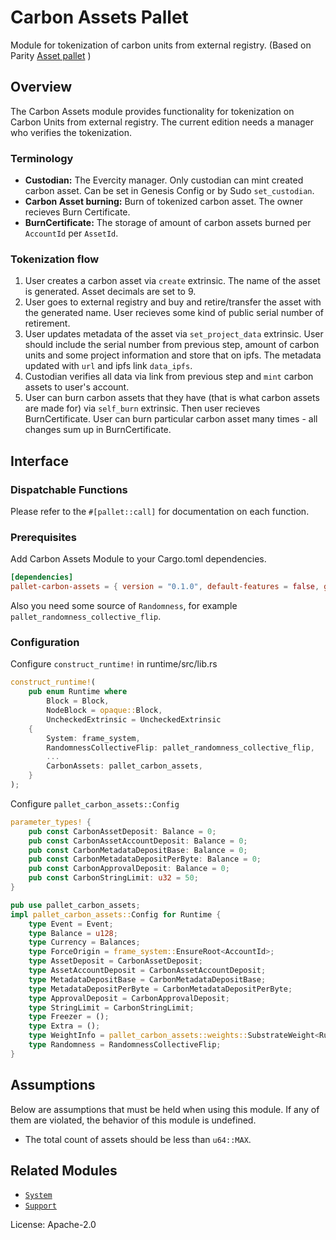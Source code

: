 # Carbon Assets Pallet

Module for tokenization of carbon units from external registry. (Based on Parity [Asset pallet](https://github.com/paritytech/substrate/tree/polkadot-v0.9.23/frame/assets#assets-module) )

## Overview

The Carbon Assets module provides functionality for tokenization on Carbon Units from external registry. The current edition needs a manager who verifies the tokenization.

### Terminology

* **Custodian:** The Evercity manager. Only custodian can mint created carbon asset. Can be set in Genesis Config or by Sudo `set_custodian`.
* **Carbon Asset burning:** Burn of tokenized carbon asset. The owner recieves Burn Certificate.
* **BurnCertificate:**  The storage of amount of carbon assets burned per `AccountId` per `AssetId`. 

### Tokenization flow
1. User creates a carbon asset via `create` extrinsic. The name of the asset is generated. Asset decimals are set to 9.
2. User goes to external registry and buy and retire/transfer the asset with the generated name. User recieves some kind of public serial number of retirement.
3. User updates metadata of the asset via `set_project_data` extrinsic. User should include the serial number from previous step, amount of carbon units and some project information and store that on ipfs. The metadata updated with `url` and ipfs link `data_ipfs`.
4. Custodian verifies all data via link from previous step and `mint` carbon assets to user's account. 
5. User can burn carbon assets that they have (that is what carbon assets are made for) via `self_burn` extrinsic. Then user recieves BurnCertificate. User can burn particular carbon asset many times - all changes sum up in BurnCertificate.

## Interface

### Dispatchable Functions

Please refer to the `#[pallet::call]` for documentation on each function.

### Prerequisites

Add Carbon Assets Module to your Cargo.toml dependencies.

```toml
[dependencies]
pallet-carbon-assets = { version = "0.1.0", default-features = false, git = "https://github.com/EvercityEcosystem/carbon-assets.git" }
```
Also you need some source of `Randomness`, for example `pallet_randomness_collective_flip`.

### Configuration

Configure `construct_runtime!` in runtime/src/lib.rs

```rust
construct_runtime!(
	pub enum Runtime where
		Block = Block,
		NodeBlock = opaque::Block,
		UncheckedExtrinsic = UncheckedExtrinsic
	{
		System: frame_system,
		RandomnessCollectiveFlip: pallet_randomness_collective_flip,
        ...
		CarbonAssets: pallet_carbon_assets,
	}
);
```
Configure `pallet_carbon_assets::Config`
```rust
parameter_types! {
	pub const CarbonAssetDeposit: Balance = 0;
	pub const CarbonAssetAccountDeposit: Balance = 0;
	pub const CarbonMetadataDepositBase: Balance = 0;
	pub const CarbonMetadataDepositPerByte: Balance = 0;
	pub const CarbonApprovalDeposit: Balance = 0;
	pub const CarbonStringLimit: u32 = 50;
}

pub use pallet_carbon_assets;
impl pallet_carbon_assets::Config for Runtime {
	type Event = Event;
	type Balance = u128;
	type Currency = Balances;
	type ForceOrigin = frame_system::EnsureRoot<AccountId>;
	type AssetDeposit = CarbonAssetDeposit;
	type AssetAccountDeposit = CarbonAssetAccountDeposit;
	type MetadataDepositBase = CarbonMetadataDepositBase;
	type MetadataDepositPerByte = CarbonMetadataDepositPerByte;
	type ApprovalDeposit = CarbonApprovalDeposit;
	type StringLimit = CarbonStringLimit;
	type Freezer = ();
	type Extra = ();
	type WeightInfo = pallet_carbon_assets::weights::SubstrateWeight<Runtime>;
	type Randomness = RandomnessCollectiveFlip;
}
```

## Assumptions

Below are assumptions that must be held when using this module.  If any of
them are violated, the behavior of this module is undefined.

* The total count of assets should be less than
  `u64::MAX`.

## Related Modules

* [`System`](https://docs.rs/frame-system/latest/frame_system/)
* [`Support`](https://docs.rs/frame-support/latest/frame_support/)

License: Apache-2.0
